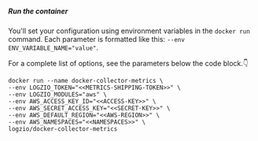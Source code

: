 ##### Run the container

You'll set your configuration using environment variables
in the `docker run` command.
Each parameter is formatted like this:
`--env ENV_VARIABLE_NAME="value"`.

For a complete list of options, see the parameters below the code block.👇

```shell
docker run --name docker-collector-metrics \
--env LOGZIO_TOKEN="<<METRICS-SHIPPING-TOKEN>>" \
--env LOGZIO_MODULES="aws" \
--env AWS_ACCESS_KEY_ID="<<ACCESS-KEY>>" \
--env AWS_SECRET_ACCESS_KEY="<<SECRET-KEY>>" \
--env AWS_DEFAULT_REGION="<<AWS-REGION>>" \
--env AWS_NAMESPACES="<<NAMESPACES>>" \
logzio/docker-collector-metrics
```